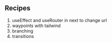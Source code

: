 ## Recipes
1. useEffect and useRouter in next to change url
2. waypoints with tailwind
3. branching
4. transitions